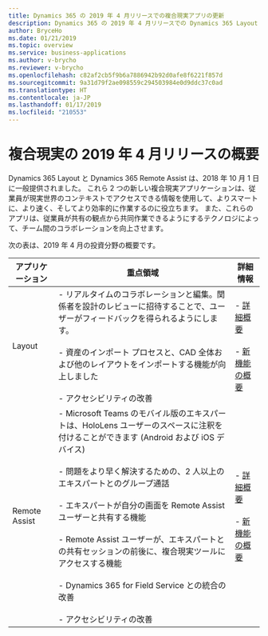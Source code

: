 ```yaml
---
title: Dynamics 365 の 2019 年 4 月リリースでの複合現実アプリの更新
description: Dynamics 365 の 2019 年 4 月リリースでの Dynamics 365 Layout と Dynamics 365 Remote Assist に対する更新
author: BryceHo
ms.date: 01/21/2019
ms.topic: overview
ms.service: business-applications
ms.author: v-brycho
ms.reviewer: v-brycho
ms.openlocfilehash: c82af2cb5f9b6a7886942b92d0afe8f6221f857d
ms.sourcegitcommit: 9a31d79f2ae098559c294503984e0d9ddc37c0ad
ms.translationtype: HT
ms.contentlocale: ja-JP
ms.lasthandoff: 01/17/2019
ms.locfileid: "210553"
---
```

#  <a name="overview-of-mixed-reality-april-19-release"></a>複合現実の 2019 年 4 月リリースの概要


Dynamics 365 Layout と Dynamics 365 Remote Assist は、2018 年 10 月 1 日に一般提供されました。  これら 2 つの新しい複合現実アプリケーションは、従業員が現実世界のコンテキストでアクセスできる情報を使用して、よりスマートに、より速く、そしてより効率的に作業するのに役立ちます。 また、これらのアプリは、従業員が共有の観点から共同作業できるようにするテクノロジによって、チーム間のコラボレーションを向上させます。

次の表は、2019 年 4 月の投資分野の概要です。

|アプリケーション|重点領域|詳細情報|
|-----------------|------------------------------------------------|------------------------|
|Layout|- リアルタイムのコラボレーションと編集。関係者を設計のレビューに招待することで、ユーザーがフィードバックを得られるようにします。<br></br> - 資産のインポート プロセスと、CAD 全体および他のレイアウトをインポートする機能が向上しました<br></br>- アクセシビリティの改善|- [詳細概要](microsoft-dynamics365-layout/index.md)<br></br>- [新機能の概要](microsoft-dynamics365-layout/planned-features.md)|
|Remote Assist|- Microsoft Teams のモバイル版のエキスパートは、HoloLens ユーザーのスペースに注釈を付けることができます (Android および iOS デバイス)<br></br>- 問題をより早く解決するための、2 人以上のエキスパートとのグループ通話<br></br>- エキスパートが自分の画面を Remote Assist ユーザーと共有する機能<br></br>- Remote Assist ユーザーが、エキスパートとの共有セッションの前後に、複合現実ツールにアクセスする機能<br></br>- Dynamics 365 for Field Service との統合の改善<br></br>- アクセシビリティの改善|- [詳細概要](microsoft-dynamics365-remote-assist/index.md)<br></br>- [新機能の概要](microsoft-dynamics365-remote-assist/planned-features.md)|
